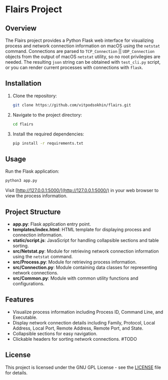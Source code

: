 # Flairs Project

## Overview

The Flairs project provides a Python Flask web interface for visualizing process and network connection information on macOS using the `netstat` command.
Connections are parsed to `TCP_Connection` || `UDP_Connection` objects from the output of macOS `netstat` utility, so no root privilegies are needed.
The resulting `json` string can be obtained with `test_cli.py` script, or you can render current processes with connections with `flask`.

## Installation

1. Clone the repository:

    ```bash
    git clone https://github.com/vitpodsokhin/flairs.git
    ```

2. Navigate to the project directory:

    ```bash
    cd flairs
    ```

3. Install the required dependencies:

    ```bash
    pip install -r requirements.txt
    ```

## Usage

Run the Flask application:

```bash
python3 app.py
```

Visit [http://127.0.0.1:5000/](http://127.0.0.1:5000/) in your web browser to view the process information.

## Project Structure

- **app.py**: Flask application entry point.
- **templates/index.html**: HTML template for displaying process and connection information.
- **static/script.js**: JavaScript for handling collapsible sections and table sorting.
- **src/Netstat.py**: Module for retrieving network connection information using the `netstat` command.
- **src/Process.py**: Module for retrieving process information.
- **src/Connection.py**: Module containing data classes for representing network connections.
- **src/Common.py**: Module with common utility functions and configurations.

## Features

- Visualize process information including Process ID, Command Line, and Executable.
- Display network connection details including Family, Protocol, Local Address, Local Port, Remote Address, Remote Port, and State.
- Collapsible sections for easy navigation.
- Clickable headers for sorting network connections. #TODO

## License

This project is licensed under the GNU GPL License - see the [LICENSE](LICENSE) file for details.
